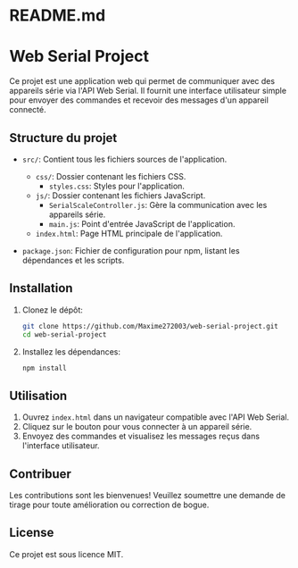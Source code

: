 # README.md

# Web Serial Project

Ce projet est une application web qui permet de communiquer avec des appareils série via l'API Web Serial. Il fournit une interface utilisateur simple pour envoyer des commandes et recevoir des messages d'un appareil connecté.

## Structure du projet

- `src/`: Contient tous les fichiers sources de l'application.
  - `css/`: Dossier contenant les fichiers CSS.
    - `styles.css`: Styles pour l'application.
  - `js/`: Dossier contenant les fichiers JavaScript.
    - `SerialScaleController.js`: Gère la communication avec les appareils série.
    - `main.js`: Point d'entrée JavaScript de l'application.
  - `index.html`: Page HTML principale de l'application.

- `package.json`: Fichier de configuration pour npm, listant les dépendances et les scripts.

## Installation

1. Clonez le dépôt:
   ```bash
   git clone https://github.com/Maxime272003/web-serial-project.git
   cd web-serial-project
   ```

2. Installez les dépendances:
   ```bash
   npm install
   ```

## Utilisation

1. Ouvrez `index.html` dans un navigateur compatible avec l'API Web Serial.
2. Cliquez sur le bouton pour vous connecter à un appareil série.
3. Envoyez des commandes et visualisez les messages reçus dans l'interface utilisateur.

## Contribuer

Les contributions sont les bienvenues! Veuillez soumettre une demande de tirage pour toute amélioration ou correction de bogue.

## License

Ce projet est sous licence MIT.
